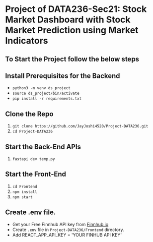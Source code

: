# Project of DATA236-Sec21: Stock Market Dashboard with Stock Market Prediction using Market Indicators

## To Start the Project follow the below steps

## Install Prerequisites for the Backend
- ```python3 -m venv ds_project```
- ```source ds_project/bin/activate```
- ```pip install -r requirements.txt```

## Clone the Repo
1. ```git clone https://github.com/JayJoshi4520/Project-DATA236.git```
2. ```cd Project-DATA236```

## Start the Back-End APIs
1. ```fastapi dev temp.py```

## Start the Front-End
1. ```cd Frontend```
2. ```npm install```
3. ```npm start```

## Create .env file.
- Get your Free Finnhub API key from [Finnhub.io](https://finnhub.io/)
- Create ```.env``` file in ```Project-DATA236/Frontend``` directory.
- Add REACT_APP_API_KEY = 'YOUR FINHUB API KEY'


